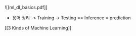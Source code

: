 ![[ml_dl_basics.pdf]]


- 용어 정리
-> Training
-> Testing == Inference = prediction

[[3 Kinds of Machine Learning]]

